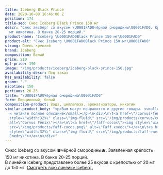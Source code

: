 ```yaml
---
title: Iceberg Black Prince
date: 2020-10-08 16:46:00 Z
position: 174
title-seo: Снюс Iceberg Black Prince 150 мг
descr: "Снюс айсберг со вкусом \U0001FAD0чёрной смородины\U0001FAD0. Крепость 150
  мг никотина. В банке 20-25 порций."
product-name: "Iceberg \U0001FAD0Black Prince 150 мг\U0001FAD0"
product-alt: "Снюс Iceberg \U0001FAD0Black Prince 150 мг\U0001FAD0"
strong: Очень крепкий
brand: Iceberg
composition: Белый
price: 210
opt-price: 190
image: "/img/products/iceberg/iceberg-black-prince-150.jpg"
availability-descr: Под заказ
has_availability: false
gramm: "-"
nicotine: 150
portions: 20-25
taste: "\U0001FAD0Чёрная смородина\U0001FAD0"
form: Порционный, белый
composition-product: Вода, целлюлоза, ароматизаторы, никотин
similar-product_body: "<p>Вам могут понравится и другие товары. <small>Жмите на картинки
  и читайте полное описание</small></p>\n<div>\n\t<a href=\"/corvus-fenix-barberry\"><img
  style=\"width:32%\" class=\"img-fluid\" src=\"/img/products/corvus/corvus-fenix.png\"
  alt=\"Corvus Fenix\"></a>\n\t<a href=\"/faff-cocos\"><img style=\"width:32%\" class=\"img-fluid\"
  src=\"/img/products/faff-cocos.png\" alt=\"Faff кокос\"></a>\n\t<a href=\"/faff-snus-energy\"><img
  style=\"width:32%\" class=\"img-fluid\" src=\"/img/products/faff-energy.png\" alt=\"Faff
  Enedry\"></a>\n</div>"
---
```


Снюс iceberg со вкусом 🫐чёрной смородины🫐. Заявленная крепость 150 мг никотина. В банке 20-25 порций.<br> 
В линейке iceberg представлено более 25 вкусов с крепостью от 20 мг до 150 мг. <a href="/iceberg">Смотреть всю линейку Iceberg.</a>